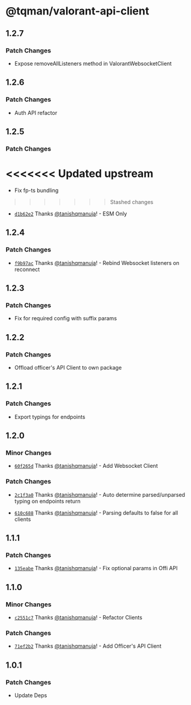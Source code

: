 # @tqman/valorant-api-client

## 1.2.7

### Patch Changes

- Expose removeAllListeners method in ValorantWebsocketClient

## 1.2.6

### Patch Changes

- Auth API refactor

## 1.2.5

### Patch Changes

# <<<<<<< Updated upstream

- Fix fp-ts bundling

> > > > > > > Stashed changes

- [`d1b62e2`](https://github.com/tanishqmanuja/valorant-api-client/commit/d1b62e2732baead09d809353580ffeb897972047) Thanks [@tanishqmanuja](https://github.com/tanishqmanuja)! - ESM Only

## 1.2.4

### Patch Changes

- [`f9b97ac`](https://github.com/tanishqmanuja/valorant-api-client/commit/f9b97acd98f9754db1215e2beef96353a78d9ac9) Thanks [@tanishqmanuja](https://github.com/tanishqmanuja)! - Rebind Websocket listeners on reconnect

## 1.2.3

### Patch Changes

- Fix for required config with suffix params

## 1.2.2

### Patch Changes

- Offload officer's API Client to own package

## 1.2.1

### Patch Changes

- Export typings for endpoints

## 1.2.0

### Minor Changes

- [`60f265d`](https://github.com/tanishqmanuja/valorant-api-client/commit/60f265d6a2e6aa837cb7bdaf5bc4fa308a55b4dc) Thanks [@tanishqmanuja](https://github.com/tanishqmanuja)! - Add Websocket Client

### Patch Changes

- [`2c1f3a0`](https://github.com/tanishqmanuja/valorant-api-client/commit/2c1f3a0ae7473faf4c4ff5436a2d4bcd4b75e878) Thanks [@tanishqmanuja](https://github.com/tanishqmanuja)! - Auto determine parsed/unparsed typing on endpoints return

- [`610c688`](https://github.com/tanishqmanuja/valorant-api-client/commit/610c6880a706a547d2bd007b54bf4e53be392bef) Thanks [@tanishqmanuja](https://github.com/tanishqmanuja)! - Parsing defaults to false for all clients

## 1.1.1

### Patch Changes

- [`135eabe`](https://github.com/tanishqmanuja/valorant-api-client/commit/135eabeb50eeb88047c086d4bed53dea7aaf5a2a) Thanks [@tanishqmanuja](https://github.com/tanishqmanuja)! - Fix optional params in Offi API

## 1.1.0

### Minor Changes

- [`c2551c7`](https://github.com/tanishqmanuja/valorant-api-client/commit/c2551c7dd3f9aa96c63e245b8e68c447a983aa1a) Thanks [@tanishqmanuja](https://github.com/tanishqmanuja)! - Refactor Clients

### Patch Changes

- [`71ef2b2`](https://github.com/tanishqmanuja/valorant-api-client/commit/71ef2b2e207e8bccd96ead4ccbeca4826a618c9d) Thanks [@tanishqmanuja](https://github.com/tanishqmanuja)! - Add Officer's API Client

## 1.0.1

### Patch Changes

- Update Deps
